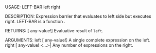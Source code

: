 USAGE:
     LEFT-BAR left right 

DESCRIPTION:
     Expression barrier that evaluates to left side but executes right.
     LEFT-BAR is a function .

RETURNS: [<opt> any-value!]
    Evaluative result of `left`.

ARGUMENTS:
    left [<opt> <end> any-value!]
        A single complete expression on the left.
    right [<opt> any-value! <...>]
        Any number of expressions on the right.
